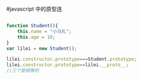 #javascript 中的原型连

```javascript

function Student(){
    this.name = "小马扎"; 
    this.age = 18;
}
var lilei = new Student(); 

lilei.constructor.prototype===Student.prototype;
lilei.constructor.prototype==lilei.__proto__;
//三个是相等的

```
